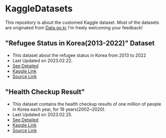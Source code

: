 # KaggleDatasets
This repository is about the customed Kaggle dataset.
Most of the datasets are originated from [Data.go.kr](https://www.data.go.kr/index.do)
I'm freely welcoming your feedback!

## "Refugee Status in Korea(2013-2022)" Dataset
- This dataset about the refugee status in Korea from 2013 to 2022
- Last Updated on 2023.02.22.
- [See Detailed](https://github.com/hongseoi/KaggleDatasets/tree/main/Refugee%20Status%20at%20Korea(2013-2022))
- [Kaggle Link](https://www.kaggle.com/datasets/hongseoi/refugee-status-at-korea2013-2022)
- [Source Link](https://www.data.go.kr/data/15112444/fileData.do)

## "Health Checkup Result"
- This dataset contains the health checkup results of one million of people in Korea each year, for 19 years(2002~2020).
- Last Updated on 2023.02.25.
- [See Detailed](https://github.com/hongseoi/KaggleDatasets/tree/main/Health%20Checkup%20Result)
- [Kaggle Link](https://www.kaggle.com/datasets/hongseoi/health-checkup-result)
- [Source Link](https://www.data.go.kr/data/15007122/fileData.do#tab-layer-file)